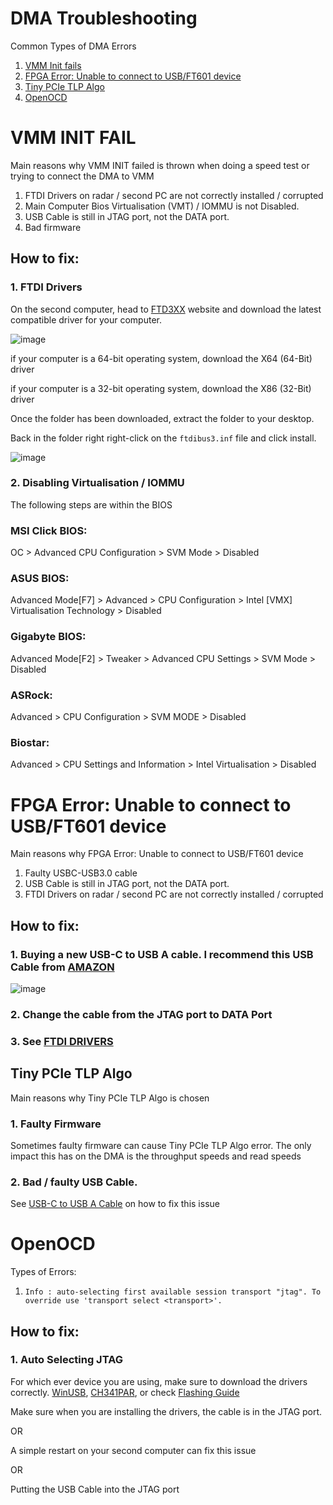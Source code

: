 # DMA Troubleshooting


Common Types of DMA Errors
1. [VMM Init fails](https://github.com/Rakeshmonkee/DMA/tree/main/DMA%20Troubleshooting#vmm-init-fail)
2. [FPGA Error: Unable to connect to USB/FT601 device](https://github.com/Rakeshmonkee/DMA/blob/main/DMA%20Troubleshooting/readme.md#fpga-error-unable-to-connect-to-usbft601-device)
3. [Tiny PCIe TLP Algo](https://github.com/Rakeshmonkee/DMA/tree/main/DMA%20Troubleshooting#tiny-pcie-tlp-algo)
4. [OpenOCD]()


# VMM INIT FAIL

Main reasons why VMM INIT failed is thrown when doing a speed test or trying to connect the DMA to VMM

1. FTDI Drivers on radar / second PC are not correctly installed / corrupted
2. Main Computer Bios Virtualisation (VMT) / IOMMU is not Disabled.
3. USB Cable is still in JTAG port, not the DATA port.
4. Bad firmware

## How to fix:

### 1. FTDI Drivers

On the second computer, head to [FTD3XX](https://ftdichip.com/drivers/d3xx-drivers/) website and download the latest compatible driver for your computer.

![image](https://github.com/Rakeshmonkee/DMA/assets/89455475/96935470-bd1e-4ef5-a7cc-a9f39ebb8292)

if your computer is a 64-bit operating system, download the X64 (64-Bit) driver

if your computer is a 32-bit operating system, download the X86 (32-Bit) driver

Once the folder has been downloaded, extract the folder to your desktop.

Back in the folder right right-click on the `ftdibus3.inf` file and click install.

![image](https://github.com/Rakeshmonkee/DMA/assets/89455475/c10aa9c9-ecea-4653-bd6e-80eecb863578)

### 2. Disabling Virtualisation / IOMMU

The following steps are within the BIOS


### MSI Click BIOS:
OC > Advanced CPU Configuration > SVM Mode > Disabled

### ASUS BIOS:

Advanced Mode[F7] > Advanced > CPU Configuration > Intel [VMX] Virtualisation Technology > Disabled

### Gigabyte BIOS:

Advanced Mode[F2] > Tweaker > Advanced CPU Settings > SVM Mode > Disabled

### ASRock:

Advanced > CPU Configuration > SVM MODE > Disabled

### Biostar:

Advanced > CPU Settings and Information > Intel Virtualisation > Disabled




# FPGA Error: Unable to connect to USB/FT601 device

Main reasons why FPGA Error: Unable to connect to USB/FT601 device

1. Faulty USBC-USB3.0 cable
2. USB Cable is still in JTAG port, not the DATA port.
3. FTDI Drivers on radar / second PC are not correctly installed / corrupted

## How to fix:

### 1. Buying a new USB-C to USB A cable. I recommend this USB Cable from [AMAZON](https://www.amazon.com.au/CableCreation-Transfer-10Gbps-Charging-External/dp/B09QKHPT35/ref=sr_1_2_sspa?dib=eyJ2IjoiMSJ9.Gf0JIfmmFhmI5TU_Hx-PfacNeAkKjmOlBeBQaKN5Xhblz2OF36mS3-0MK8Wo29I3qt4ENT1PMhz4ZhaDJQyAi7vufKb8VNex0zjJ616vM7wSm3wKbycBQEFiLNzK2PVC7A8DuTQ_7t5peKKf9irUWh5YSKGkPlv0IJKr99c34lmWqUjXwH7ywQFE7-XH27eh5WNilpeUUhX0VNogKm3mMVq_955BqxYOTdbvLpAnQPbrXCMZ37pyfRKBtHUP0OoQz9Qof_LYDRD8ePw5jf-yNQKIZQJvFSh25MHzqA-2c-I.JHVF_jJx0q260kYEsskiyps3NBXaqnXc8__Cn4lgsHc&dib_tag=se&keywords=usb%2Bc%2Bto%2Busb%2Ba%2B3.2&qid=1719671885&sr=8-2-spons&sp_csd=d2lkZ2V0TmFtZT1zcF9hdGY&th=1)

![image](https://github.com/Rakeshmonkee/DMA/assets/89455475/10bf26d1-ccb2-4b6c-9819-8353482959de)


### 2. Change the cable from the JTAG port to DATA Port

### 3. See [FTDI DRIVERS](https://github.com/Rakeshmonkee/DMA/tree/main/DMA%20Troubleshooting#1-ftdi-drivers)


## Tiny PCIe TLP Algo

Main reasons why Tiny PCIe TLP Algo is chosen

### 1. Faulty Firmware

Sometimes faulty firmware can cause Tiny PCIe TLP Algo error. The only impact this has on the DMA is the throughput speeds and read speeds

### 2. Bad / faulty USB Cable. 

See [USB-C to USB A Cable](https://github.com/Rakeshmonkee/DMA/tree/main/DMA%20Troubleshooting#how-to-fix-1) on how to fix this issue


# OpenOCD

Types of Errors:

1. `Info : auto-selecting first available session transport "jtag". To override use 'transport select <transport>'.`



## How to fix:

### 1. Auto Selecting JTAG 

For which ever device you are using, make sure to download the drivers correctly. [WinUSB](https://zadig.akeo.ie/), [CH341PAR](https://github.com/Rakeshmonkee/DMA/blob/main/How%20to%20Flash/CH341PAR.rar), or check [Flashing Guide](https://github.com/Rakeshmonkee/DMA/tree/main/How%20to%20Flash)

Make sure when you are installing the drivers, the cable is in the JTAG port.

OR

A simple restart on your second computer can fix this issue

OR

Putting the USB Cable into the JTAG port
